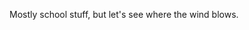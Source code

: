 
Mostly school stuff, but let's see where the wind blows.

<!---
dague1/dague1 is a ✨ special ✨ repository because its `README.md` (this file) appears on your GitHub profile.
You can click the Preview link to take a look at your changes.
--->
